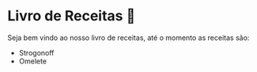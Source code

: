 # Livro de Receitas :tomato:



Seja bem vindo ao nosso livro de receitas, até o momento as receitas são:

- Strogonoff
- Omelete
